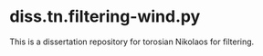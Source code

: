 # diss.tn.filtering-wind.py

This is a dissertation repository for torosian Nikolaos for filtering.
